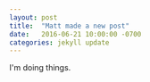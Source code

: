 ```yaml
---
layout: post
title:  "Matt made a new post"
date:   2016-06-21 10:00:00 -0700
categories: jekyll update
---
```

I'm doing things.
